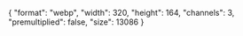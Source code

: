 {
  "format": "webp",
  "width": 320,
  "height": 164,
  "channels": 3,
  "premultiplied": false,
  "size": 13086
}